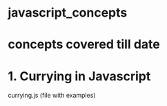 # javascript_concepts

# concepts covered till date
# 1. Currying in Javascript
   currying.js (file with examples)